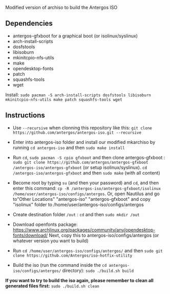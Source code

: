 Modified version of archiso to build the Antergos ISO

## Dependencies ##

- antergos-gfxboot for a graphical boot (or isolinux/syslinux)
- arch-install-scripts
- dosfstools
- libisoburn
- mkinitcpio-nfs-utils
- make
- opendesktop-fonts
- patch
- squashfs-tools
- wget

Install: `sudo pacman -S arch-install-scripts dosfstools libisoburn mkinitcpio-nfs-utils make patch squashfs-tools wget`

## Instructions ##

 - Use `--recursive` when clonning this repository like this: `git clone https://github.com/antergos/antergos-iso.git --recursive`

 - Enter into antergos-iso folder and install our modified mkarchiso by running `cd antergos-iso` and then `sudo make install`

  - Run `cd`, `sudo pacman -S cpio gfxboot` and then clone antergos-gfxboot : `sudo git clone https://github.com/antergos/antergos-gfxboot /antergos-iso/antergos-gfxboot` (or setup isolinux/syslinux). `cd /antergos-iso/antergos-gfxboot` and then `sudo make` (with all content)

 - Become root by typing `su` (and then your password) and `cd`, and then enter this command: `cp -R /antergos-iso/antergos-gfxboot/isolinux /home/user/antergos-iso/configs/antergos`. Or, open Nautilus and go to"Other Locations" "antergos-iso" "antergos-gfxboot" and copy "isolinux" folder to /home/user/antergos-iso/configs/antergos

 - Create destination folder `/out` : `cd` and then `sudo mkdir /out`

 - Download openfonts package: https://www.archlinux.org/packages/community/any/opendesktop-fonts/download/ Next, copy this to antergos-iso/configs/antergos (or whatever version you want to build)

 - Run `cd /home/user/antergos-iso/configs/antergos/` and then `sudo git clone https://github.com/Antergos/iso-hotfix-utility`

 - Build the iso (run the command inside the `cd antergos-iso/configs/antergos/` directory): `sudo ./build.sh build`

 **If you want to try to build the iso again, please remember to clean all generated files first:** `sudo ./build.sh clean`
